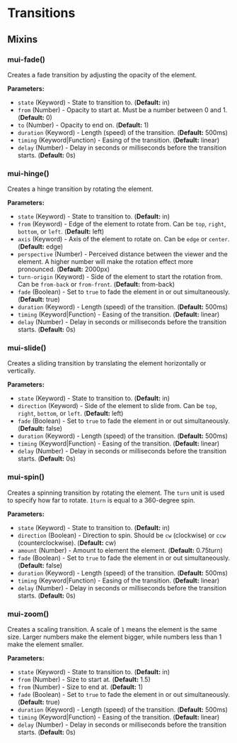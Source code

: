# Transitions


## Mixins

### mui-fade()

Creates a fade transition by adjusting the opacity of the element.

**Parameters:**
- `state` (Keyword) - State to transition to. (**Default:** in)
- `from` (Number) - Opacity to start at. Must be a number between 0 and 1. (**Default:** 0)
- `to` (Number) - Opacity to end on. (**Default:** 1)
- `duration` (Keyword) - Length (speed) of the transition. (**Default:** 500ms)
- `timing` (Keyword|Function) - Easing of the transition. (**Default:** linear)
- `delay` (Number) - Delay in seconds or milliseconds before the transition starts. (**Default:** 0s)
### mui-hinge()

Creates a hinge transition by rotating the element.

**Parameters:**
- `state` (Keyword) - State to transition to. (**Default:** in)
- `from` (Keyword) - Edge of the element to rotate from. Can be `top`, `right`, `bottom`, or `left`. (**Default:** left)
- `axis` (Keyword) - Axis of the element to rotate on. Can be `edge` or `center`. (**Default:** edge)
- `perspective` (Number) - Perceived distance between the viewer and the element. A higher number will make the rotation effect more pronounced. (**Default:** 2000px)
- `turn-origin` (Keyword) - Side of the element to start the rotation from. Can be `from-back` or `from-front`. (**Default:** from-back)
- `fade` (Boolean) - Set to `true` to fade the element in or out simultaneously. (**Default:** true)
- `duration` (Keyword) - Length (speed) of the transition. (**Default:** 500ms)
- `timing` (Keyword|Function) - Easing of the transition. (**Default:** linear)
- `delay` (Number) - Delay in seconds or milliseconds before the transition starts. (**Default:** 0s)
### mui-slide()

Creates a sliding transition by translating the element horizontally or vertically.

**Parameters:**
- `state` (Keyword) - State to transition to. (**Default:** in)
- `direction` (Keyword) - Side of the element to slide from. Can be `top`, `right`, `bottom`, or `left`. (**Default:** left)
- `fade` (Boolean) - Set to `true` to fade the element in or out simultaneously. (**Default:** false)
- `duration` (Keyword) - Length (speed) of the transition. (**Default:** 500ms)
- `timing` (Keyword|Function) - Easing of the transition. (**Default:** linear)
- `delay` (Number) - Delay in seconds or milliseconds before the transition starts. (**Default:** 0s)
### mui-spin()

Creates a spinning transition by rotating the element. The `turn` unit is used to specify how far to rotate. `1turn` is equal to a 360-degree spin.

**Parameters:**
- `state` (Keyword) - State to transition to. (**Default:** in)
- `direction` (Boolean) - Direction to spin. Should be `cw` (clockwise) or `ccw` (counterclockwise). (**Default:** cw)
- `amount` (Number) - Amount to element the element. (**Default:** 0.75turn)
- `fade` (Boolean) - Set to `true` to fade the element in or out simultaneously. (**Default:** false)
- `duration` (Keyword) - Length (speed) of the transition. (**Default:** 500ms)
- `timing` (Keyword|Function) - Easing of the transition. (**Default:** linear)
- `delay` (Number) - Delay in seconds or milliseconds before the transition starts. (**Default:** 0s)
### mui-zoom()

Creates a scaling transition. A scale of `1` means the element is the same size. Larger numbers make the element bigger, while numbers less than 1 make the element smaller.

**Parameters:**
- `state` (Keyword) - State to transition to. (**Default:** in)
- `from` (Number) - Size to start at. (**Default:** 1.5)
- `from` (Number) - Size to end at. (**Default:** 1)
- `fade` (Boolean) - Set to `true` to fade the element in or out simultaneously. (**Default:** true)
- `duration` (Keyword) - Length (speed) of the transition. (**Default:** 500ms)
- `timing` (Keyword|Function) - Easing of the transition. (**Default:** linear)
- `delay` (Number) - Delay in seconds or milliseconds before the transition starts. (**Default:** 0s)

